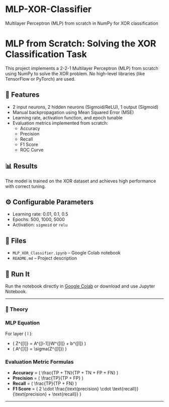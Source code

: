 # MLP-XOR-Classifier
Multilayer Perceptron (MLP) from scratch in NumPy for XOR classification

# MLP from Scratch: Solving the XOR Classification Task

This project implements a 2-2-1 Multilayer Perceptron (MLP) from scratch using NumPy to solve the XOR problem. No high-level libraries (like TensorFlow or PyTorch) are used.

## 🔧 Features

- 2 input neurons, 2 hidden neurons (Sigmoid/ReLU), 1 output (Sigmoid)
- Manual backpropagation using Mean Squared Error (MSE)
- Learning rate, activation function, and epoch tunable
- Evaluation metrics implemented from scratch:
  - Accuracy
  - Precision
  - Recall
  - F1 Score
  - ROC Curve

## 📊 Results

The model is trained on the XOR dataset and achieves high performance with correct tuning.

## ⚙️ Configurable Parameters

- Learning rate: 0.01, 0.1, 0.5
- Epochs: 500, 1000, 5000
- Activation: `sigmoid` or `relu`

## 📁 Files

- `MLP_XOR_Classifier.ipynb` – Google Colab notebook
- `README.md` – Project description

## 🚀 Run It

Run the notebook directly in [Google Colab](https://colab.research.google.com/) or download and use Jupyter Notebook.

---

### 🧠 Theory

### MLP Equation

For layer \( l \):
- \( Z^{[l]} = A^{[l-1]}W^{[l]} + b^{[l]} \)
- \( A^{[l]} = \sigma(Z^{[l]}) \)

### Evaluation Metric Formulas

- **Accuracy** = \( \frac{TP + TN}{TP + TN + FP + FN} \)
- **Precision** = \( \frac{TP}{TP + FP} \)
- **Recall** = \( \frac{TP}{TP + FN} \)
- **F1 Score** = \( 2 \cdot \frac{\text{precision} \cdot \text{recall}}{\text{precision} + \text{recall}} \)

---




